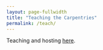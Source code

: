 ```yaml
---
layout: page-fullwidth
title: "Teaching the Carpentries"
permalink: /teach/
---
```


Teaching and hosting [here](https://docs.carpentries.org/topic_folders/hosts_instructors/index.html).

